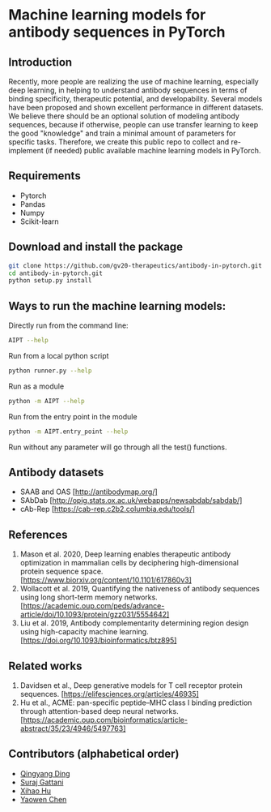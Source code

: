 # Machine learning models for antibody sequences in PyTorch

## Introduction

Recently, more people are realizing the use of machine learning, especially deep learning, in helping to understand antibody sequences in terms of binding specificity, therapeutic potential, and developability. Several models have been proposed and shown excellent performance in different datasets. We believe there should be an optional solution of modeling antibody sequences, because if otherwise, people can use transfer learning to keep the good "knowledge" and train a minimal amount of parameters for specific tasks. Therefore, we create this public repo to collect and re-implement (if needed) public available machine learning models in PyTorch.

## Requirements

* Pytorch
* Pandas
* Numpy
* Scikit-learn

## Download and install the package 

```bash
git clone https://github.com/gv20-therapeutics/antibody-in-pytorch.git      # Clone antibody-in-pytorch source code
cd antibody-in-pytorch.git
python setup.py install
```

## Ways to run the machine learning models:

Directly run from the command line:
```bash 
AIPT --help
```
Run from a local python script
```bash 
python runner.py --help
```
Run as a module
```bash 
python -m AIPT --help
```
Run from the entry point in the module
```bash 
python -m AIPT.entry_point --help
```
Run without any parameter will go through all the test() functions.

## Antibody datasets
* SAAB and OAS [http://antibodymap.org/]
* SAbDab [http://opig.stats.ox.ac.uk/webapps/newsabdab/sabdab/]
* cAb-Rep [https://cab-rep.c2b2.columbia.edu/tools/]

## References

1. Mason et al. 2020, Deep learning enables therapeutic antibody optimization in mammalian cells by deciphering high-dimensional protein sequence space. [https://www.biorxiv.org/content/10.1101/617860v3]
2. Wollacott et al. 2019, Quantifying the nativeness of antibody sequences using long short-term memory networks. [https://academic.oup.com/peds/advance-article/doi/10.1093/protein/gzz031/5554642]
3. Liu et al. 2019, Antibody complementarity determining region design using high-capacity machine learning. [https://doi.org/10.1093/bioinformatics/btz895]

## Related works

1. Davidsen et al., Deep generative models for T cell receptor protein sequences. [https://elifesciences.org/articles/46935]
2. Hu et al., ACME: pan-specific peptide–MHC class I binding prediction through attention-based deep neural networks. [https://academic.oup.com/bioinformatics/article-abstract/35/23/4946/5497763]

## Contributors (alphabetical order)

* [Qingyang Ding](https://github.com/qid12)
* [Suraj Gattani](https://github.com/suraj-gattani)
* [Xihao Hu](https://github.com/huxihao)
* [Yaowen Chen](https://github.com/achenge07)
